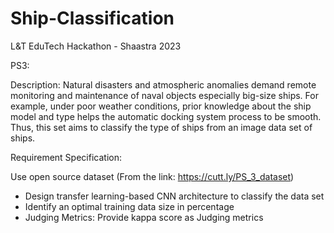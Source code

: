 # Ship-Classification
L&T EduTech Hackathon - Shaastra 2023

PS3:  

Description: Natural disasters and atmospheric anomalies demand remote monitoring and maintenance of naval objects especially big-size ships. For example, under poor weather conditions, prior knowledge about the ship model and type helps the automatic docking system process to be smooth. Thus, this set aims to classify the type of ships from an image data set of ships.   

Requirement Specification:  

Use open source dataset (From the link: https://cutt.ly/PS_3_dataset)  
- Design transfer learning-based CNN architecture to classify the data set  
- Identify an optimal training data size in percentage  
- Judging Metrics: Provide kappa score as Judging metrics  
